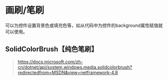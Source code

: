 # 画刷/笔刷

可以为控件设置背景色或填充色等，如从代码中为控件的background属性赋值就可以使用。

## SolidColorBrush【纯色笔刷】

> https://docs.microsoft.com/zh-cn/dotnet/api/system.windows.media.solidcolorbrush?redirectedfrom=MSDN&view=netframework-4.8

